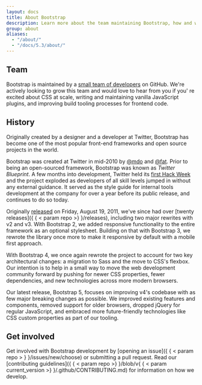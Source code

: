 ```yaml
---
layout: docs
title: About Bootstrap
description: Learn more about the team maintaining Bootstrap, how and why the project started, and how to get involved.
group: about
aliases:
  - "/about/"
  - "/docs/5.3/about/"
---
```


## Team

Bootstrap is maintained by
a [small team of developers](https://github.com/orgs/twbs/people) on GitHub.
We're actively looking to grow this team and would love to hear from you if you'
re excited about CSS at scale, writing and maintaining vanilla JavaScript
plugins, and improving build tooling processes for frontend code.

## History

Originally created by a designer and a developer at Twitter, Bootstrap has
become one of the most popular front-end frameworks and open source projects in
the world.

Bootstrap was created at Twitter in mid-2010 by [@mdo](https://twitter.com/mdo)
and [@fat](https://twitter.com/fat). Prior to being an open-sourced framework,
Bootstrap was known as _Twitter Blueprint_. A few months into development,
Twitter held
its [first Hack Week](https://blog.twitter.com/engineering/en_us/a/2010/hack-week)
and the project exploded as developers of all skill levels jumped in without any
external guidance. It served as the style guide for internal tools development
at the company for over a year before its public release, and continues to do so
today.

Originally [released](https://blog.twitter.com/developer/en_us/a/2011/bootstrap-twitter)
on <time datetime="2011-08-19 11:25">Friday, August 19, 2011</time>, we've since
had over [twenty releases]({ { < param repo >} }/releases), including two major
rewrites with v2 and v3. With Bootstrap 2, we added responsive functionality to
the entire framework as an optional stylesheet. Building on that with Bootstrap
3, we rewrote the library once more to make it responsive by default with a
mobile first approach.

With Bootstrap 4, we once again rewrote the project to account for two key
architectural changes: a migration to Sass and the move to CSS's flexbox. Our
intention is to help in a small way to move the web development community
forward by pushing for newer CSS properties, fewer dependencies, and new
technologies across more modern browsers.

Our latest release, Bootstrap 5, focuses on improving v4's codebase with as few
major breaking changes as possible. We improved existing features and
components, removed support for older browsers, dropped jQuery for regular
JavaScript, and embraced more future-friendly technologies like CSS custom
properties as part of our tooling.

## Get involved

Get involved with Bootstrap development by [opening an issue]({ { < param repo >
} }/issues/new/choose) or submitting a pull request. Read
our [contributing guidelines]({ { < param repo >} }/blob/v{ { < param
current_version >} }/.github/CONTRIBUTING.md) for information on how we develop.
